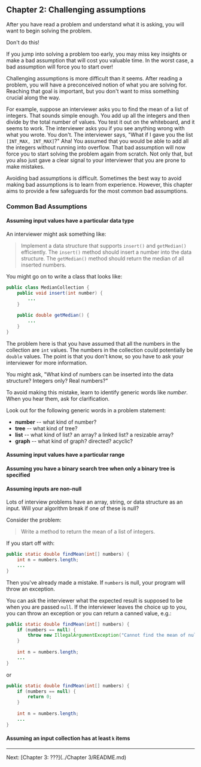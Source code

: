 ## Chapter 2: Challenging assumptions

After you have read a problem and understand what it is asking, you will want to begin solving the problem.

Don't do this!

If you jump into solving a problem too early, you may miss key insights or make a bad assumption that will cost you valuable time. In the worst case, a bad assumption will force you to start over!

Challenging assumptions is more difficult than it seems. After reading a problem, you will have a preconceived notion of what you are solving for. Reaching that goal is important, but you don't want to miss something crucial along the way.

For example, suppose an interviewer asks you to find the mean of a list of integers. That sounds simple enough. You add up all the integers and then divide by the total number of values. You test it out on the whiteboard, and it seems to work. The interviewer asks you if you see anything wrong with what you wrote. You don't. The interviewer says, "What if I gave you the list `[INT_MAX, INT_MAX]`?" Aha! You assumed that you would be able to add all the integers without running into overflow. That bad assumption will now force you to start solving the problem again from scratch. Not only that, but you also just gave a clear signal to your interviewer that you are prone to make mistakes.

Avoiding bad assumptions is difficult. Sometimes the best way to avoid making bad assumptions is to learn from experience. However, this chapter aims to provide a few safeguards for the most common bad assumptions.

### Common Bad Assumptions

#### Assuming input values have a particular data type

An interviewer might ask something like:

> Implement a data structure that supports `insert()` and `getMedian()` efficiently. The `insert()` method should insert a number into the data structure. The `getMedian()` method should return the median of all inserted numbers.

You might go on to write a class that looks like:

```java
public class MedianCollection {
    public void insert(int number) {
        ...
    }
    
    public double getMedian() {
        ...
    }
}
```

The problem here is that you have assumed that all the numbers in the collection are `int` values. The numbers in the collection could potentially be `double` values. The point is that you don't know, so you have to ask your interviewer for more information.

You might ask, "What kind of numbers can be inserted into the data structure? Integers only? Real numbers?"

To avoid making this mistake, learn to identify generic words like *number*. When you hear them, ask for clarification.

Look out for the following generic words in a problem statement:

* **number** -- what kind of number?
* **tree** -- what kind of tree?
* **list** -- what kind of list? an array? a linked list? a resizable array?
* **graph** -- what kind of graph? directed? acyclic?

#### Assuming input values have a particular range

#### Assuming you have a binary search tree when only a binary tree is specified

#### Assuming inputs are non-null

Lots of interview problems have an array, string, or data structure as an input. Will your algorithm break if one of these is null?

Consider the problem:
 
> Write a method to return the mean of a list of integers.

If you start off with:
 
```java
public static double findMean(int[] numbers) {
    int n = numbers.length;
    ...
}
```
 
Then you've already made a mistake. If `numbers` is null, your program will throw an exception.
 
You can ask the interviewer what the expected result is supposed to be when you are passed `null`. If the interviewer leaves the choice up to you, you can throw an exception or you can return a canned value, e.g.:
 
```java
public static double findMean(int[] numbers) {
    if (numbers == null) {
        throw new IllegalArgumentException("Cannot find the mean of null array!");
    }
     
    int n = numbers.length;
    ...
}
```

or
 
```java
public static double findMean(int[] numbers) {
    if (numbers == null) {
        return 0;
    }
     
    int n = numbers.length;
    ...
}
```

#### Assuming an input collection has at least `k` items

---

Next: [Chapter 3: ???](../Chapter 3/README.md)

